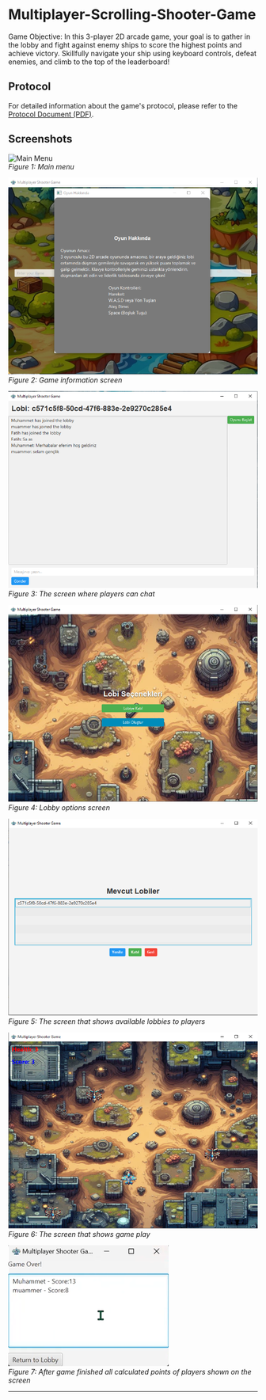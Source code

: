 # Multiplayer-Scrolling-Shooter-Game
Game Objective:
In this 3-player 2D arcade game, your goal is to gather in the lobby and fight against enemy ships to score the highest points and achieve victory. Skillfully navigate your ship using keyboard controls, defeat enemies, and climb to the top of the leaderboard!

## Protocol

For detailed information about the game's protocol, please refer to the [Protocol Document (PDF)](Multiplayer-Scrolling-Shooter-Game/protocol/protocol.pdf).
## Screenshots

![Main Menu](Multiplayer-Scrolling-Shooter-Game/pictures/mainmenü.png)  
*Figure 1: Main menu*

![Info](Multiplayer-Scrolling-Shooter-Game/pictures/infoscreen.png)  
*Figure 2: Game information screen*

![Lobby](Multiplayer-Scrolling-Shooter-Game/pictures/lobby.png)  
*Figure 3: The screen where players can chat*

![Lobby Options](Multiplayer-Scrolling-Shooter-Game/pictures/lobbyoptions.png)  
*Figure 4: Lobby options screen*

![Find Lobbies](Multiplayer-Scrolling-Shooter-Game/pictures/mevcutlobiler.png)  
*Figure 5: The screen that shows available lobbies to players*

![In-Game](Multiplayer-Scrolling-Shooter-Game/pictures/oyunici.png)  
*Figure 6: The screen that shows game play*

![Game Stats](Multiplayer-Scrolling-Shooter-Game/pictures/gamestats.png)  
*Figure 7: After game finished all calculated points of players shown on the screen*



---
